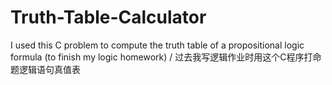 # Truth-Table-Calculator

I used this C problem to compute the truth table of a propositional logic formula (to finish my logic homework) / 过去我写逻辑作业时用这个C程序打命题逻辑语句真值表
